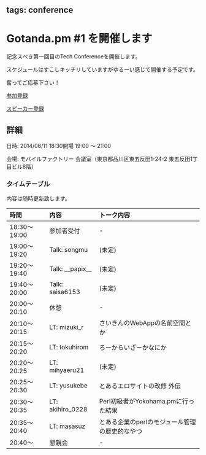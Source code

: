 tags: conference
---
# Gotanda.pm #1 を開催します

記念スべき第一回目のTech Conferenceを開催します。

スケジュールはすこしキッチリしていますがゆるーい感じで開催する予定です。

奮ってご応募下さい！



[参加登録](http://www.zusaar.com/event/10397006)

[スピーカー登録](http://www.zusaar.com/event/10397007)

## 詳細

日時: 2014/06/11 18:30開場 19:00 〜 21:00

会場: モバイルファクトリー 会議室（東京都品川区東五反田1-24-2 東五反田1丁目ビル8階）

### タイムテーブル

内容は随時更新致します。

| 時間         | 内容                 | トーク内容                                     |
|:-------------|:---------------------|:-----------------------------------------------|
| 18:30〜19:00 | 参加者受付           | -                                              |
| 19:00〜19:20 | Talk: songmu         | (未定)                                         |
| 19:20〜19:40 | Talk: \_\_papix\_\_  | (未定)                                         |
| 19:40〜20:00 | Talk: saisa6153      | (未定)                                         |
| 20:00〜20:10 | 休憩                 | -                                              |
| 20:10〜20:15 | LT: mizuki_r         | さいきんのWebAppの名前空間とか                 |
| 20:15〜20:20 | LT: tokuhirom        | ろーからいざーかなにか                         |
| 20:20〜20:25 | LT: mihyaeru21       | (未定)                                         |
| 20:25〜20:30 | LT: yusukebe         | とあるエロサイトの改修 外伝                    |
| 20:30〜20:35 | LT: akihiro_0228     | Perl初級者がYokohama.pmに行った結果            |
| 20:35〜20:40 | LT: masasuz          | とある企業のperlのモジュール管理の歴史的なやつ |
| 20:40〜      | 懇親会               | -                                              |

